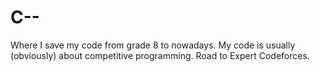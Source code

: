 # C--
Where I save my code from grade 8 to nowadays. My code is usually (obviously) about competitive programming. Road to Expert Codeforces.